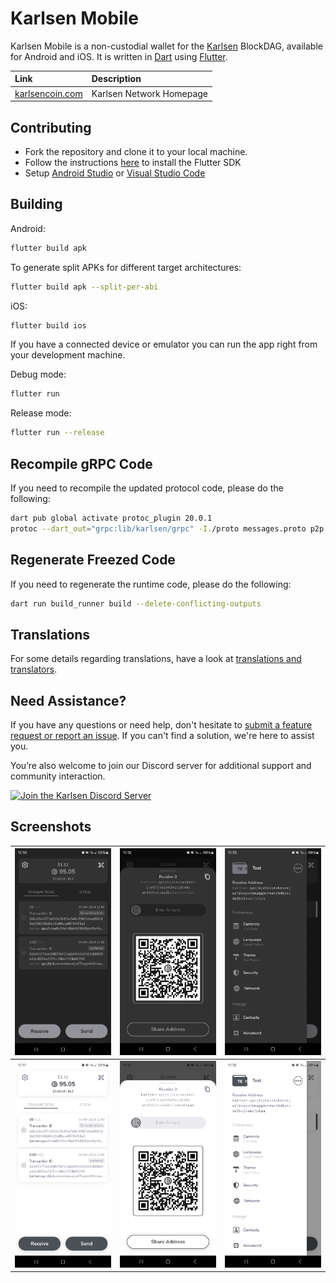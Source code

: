 # Karlsen Mobile

Karlsen Mobile is a non-custodial wallet for the [Karlsen](https://www.karlsencoin.com/)
BlockDAG, available for Android and iOS. It is written in
[Dart](https://dart.dev) using [Flutter](https://flutter.dev).

| Link                                            | Description              |
| :---------------------------------------------- | :----------------------- |
| [karlsencoin.com](https://www.karlsencoin.com/) | Karlsen Network Homepage |

## Contributing

- Fork the repository and clone it to your local machine.
- Follow the instructions [here](https://flutter.io/docs/get-started/install)
  to install the Flutter SDK
- Setup [Android Studio](https://flutter.io/docs/development/tools/android-studio)
  or [Visual Studio Code](https://flutter.io/docs/development/tools/vs-code)

## Building

Android:

```bash
flutter build apk
```

To generate split APKs for different target architectures:
```bash
flutter build apk --split-per-abi
```

iOS:

```bash
flutter build ios
```

If you have a connected device or emulator you can run the app
right from your development machine.

Debug mode:

```bash
flutter run
```

Release mode:

```bash
flutter run --release
```

## Recompile gRPC Code

If you need to recompile the updated protocol code, please do the
following:

```bash
dart pub global activate protoc_plugin 20.0.1
protoc --dart_out="grpc:lib/karlsen/grpc" -I./proto messages.proto p2p.proto rpc.proto --plugin ~/.pub-cache/bin/protoc-gen-dart
```

## Regenerate Freezed Code

If you need to regenerate the runtime code, please do the following:

```bash
dart run build_runner build --delete-conflicting-outputs
```

## Translations

For some details regarding translations, have a look at
[translations and translators](./TRANSLATORS.md).

## Need Assistance?

If you have any questions or need help, don't hesitate to [submit a feature request or report an issue](https://github.com/karlsen-network/karlsen-mobile/issues/new/choose). If you can't find a solution, we're here to assist you.

You’re also welcome to join our Discord server for additional support and community interaction.

[![Join the Karlsen Discord Server](https://img.shields.io/discord/1169939685280337930.svg?label=&logo=discord&logoColor=ffffff)](https://discord.gg/ZPZRvgMJDT)

## Screenshots

| ![](assets/images/android-1.png) | ![](assets/images/android-2.png) | ![](assets/images/android-3.png) |
| -------------------------------- | -------------------------------- | -------------------------------- |
| ![](assets/images/android-4.png) | ![](assets/images/android-5.png) | ![](assets/images/android-6.png) |
